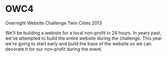 OWC4
====

Overnight Website Challenge Twin Cities 2013

We'll be building a webiste for a local non-profit in 24 hours.  In years past, we've attempted to build the entire website during the challenge.  This year we're going to start early and build the base of the website so we can decorate it for our non-profit during the event.
